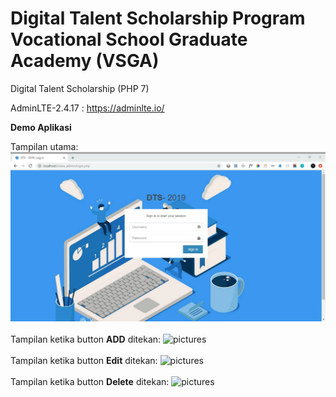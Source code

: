 # Digital Talent Scholarship Program Vocational School Graduate Academy (VSGA)
 Digital Talent Scholarship (PHP 7)
 
AdminLTE-2.4.17 : https://adminlte.io/

**Demo Aplikasi**

Tampilan utama:
![pictures](dist/img/1.png)
<br/>
<br/>
Tampilan ketika button **ADD** ditekan:
![pictures](soal-6/capture/6c-3.png)
<br/>
<br/>
Tampilan ketika button **Edit** ditekan:
![pictures](soal-6/capture/6c-2.png)
<br/>
<br/>
Tampilan ketika button **Delete** ditekan:
![pictures](soal-6/capture/6c-4.png)
<br/>

